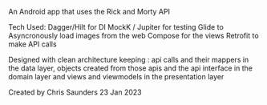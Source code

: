 An Android app that uses the Rick and Morty API

Tech Used:
Dagger/Hilt for DI
MockK / Jupiter for testing
Glide to Asyncronously load images from the web
Compose for the views
Retrofit to make API calls

Designed with clean architecture keeping :
api calls and their mappers in the data layer, 
objects created from those apis and the api interface in the domain layer 
and views and viewmodels in the presentation layer

Created by Chris Saunders 23 Jan 2023
